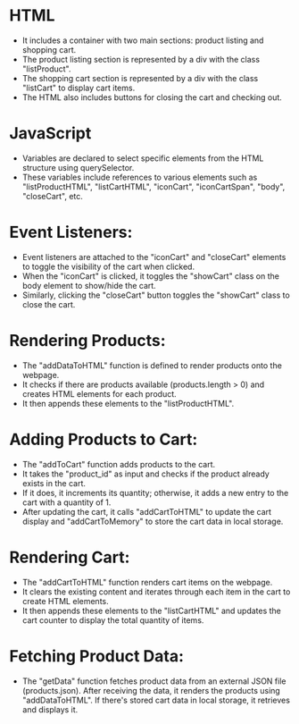 # HTML 

- It includes a container with two main sections: product listing and shopping cart.
- The product listing section is represented by a div with the class "listProduct".
- The shopping cart section is represented by a div with the class "listCart" to display cart items.
- The HTML also includes buttons for closing the cart and checking out.

# JavaScript 
- Variables are declared to select specific elements from the HTML structure using querySelector.
- These variables include references to various elements such as "listProductHTML", "listCartHTML", "iconCart", "iconCartSpan", "body", "closeCart", etc.


# Event Listeners:

- Event listeners are attached to the "iconCart" and "closeCart" elements to toggle the visibility of the cart when clicked.
- When the "iconCart" is clicked, it toggles the "showCart" class on the body element to show/hide the cart.
- Similarly, clicking the "closeCart" button toggles the "showCart" class to close the cart.

# Rendering Products:

- The "addDataToHTML" function is defined to render products onto the webpage.
- It checks if there are products available (products.length > 0) and creates HTML elements for each product.
- It then appends these elements to the "listProductHTML".

# Adding Products to Cart:

- The "addToCart" function adds products to the cart.
- It takes the "product_id" as input and checks if the product already exists in the cart.
- If it does, it increments its quantity; otherwise, it adds a new entry to the cart with a quantity of 1.
- After updating the cart, it calls "addCartToHTML" to update the cart display and "addCartToMemory" to store the cart data in local storage.

# Rendering Cart:

- The "addCartToHTML" function renders cart items on the webpage.
- It clears the existing content and iterates through each item in the cart to create HTML elements.
- It then appends these elements to the "listCartHTML" and updates the cart counter to display the total quantity of items.

# Fetching Product Data:

- The "getData" function fetches product data from an external JSON file (products.json).
After receiving the data, it renders the products using "addDataToHTML".
If there's stored cart data in local storage, it retrieves and displays it.
